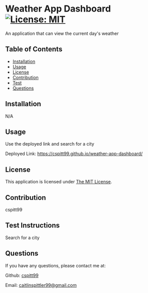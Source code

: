 # Weather App Dashboard [![License: MIT](https://img.shields.io/badge/License-MIT-yellow.svg)](https://opensource.org/licenses/MIT)

An application that can view the current day's weather

## Table of Contents
- [Installation](#Installation)
- [Usage](#Usage)
- [License](#License)
- [Contribution](#Contribution)
- [Test](#Test)
- [Questions](#Questions)


## Installation
  N/A

## Usage
  Use the deployed link and search for a city

Deployed Link: https://cspitt99.github.io/weather-app-dashboard/

## License
  This application is licensed under [The MIT License](https://opensource.org/licenses/MIT).

## Contribution
  cspitt99

## Test Instructions
  Search for a city

## Questions
  If you have any questions, please contact me at:

  Github: [cspitt99](https://github.com/cspitt99)

  Email: [caitlinspittler99@gmail.com](mailto:caitlinspittler99@gmail.com)
